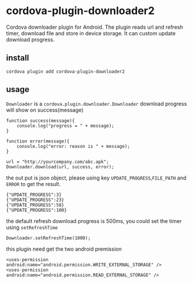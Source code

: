 # cordova-plugin-downloader2
Cordova downloader plugin for Android. The plugin reads url and refresh timer, download file and store in device storage. It can custom update download progress.

## install
```
cordova plugin add cordova-plugin-downloader2
```

## usage
``Downloader`` is a ``cordova.plugin.downloader.Downloader`` download progress will show on success(message)
```
function success(message){
    console.log("progress = " + message);
}

function error(message){
    console.log("error: reason is " + message);
}

url = "http://yourcompany.com/abc.apk";
Downloader.download(url, success, error);
```

the out put is json object, please using key ``UPDATE_PROGRESS``,``FILE_PATH`` and  ``ERROR`` to get the result.
```
{"UPDATE_PROGRESS":3}
{"UPDATE_PROGRESS":23}
{"UPDATE_PROGRESS":58}
{"UPDATE_PROGRESS":100}
```
the default refresh download progress is 500ms, you could set the timer using ``setRefreshTime``
```
Downloader.setRefreshTime(1000);
```
this plugin need get the two android premission
```
<uses-permission android:name="android.permission.WRITE_EXTERNAL_STORAGE" />
<uses-permission android:name="android.permission.READ_EXTERNAL_STORAGE" />
```